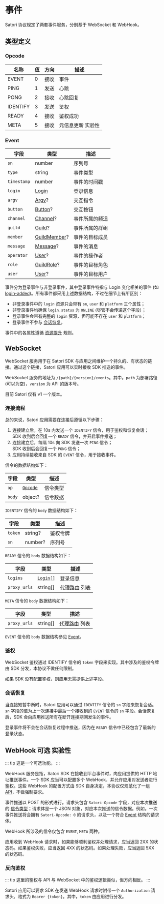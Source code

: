 # 事件

Satori 协议规定了两套事件服务，分别基于 WebSocket 和 WebHook。

## 类型定义

### Opcode

| 名称 | 值 | 方向 | 描述 |
| --- | --- | --- | --- |
| EVENT | 0 | 接收 | 事件 |
| PING | 1 | 发送 | 心跳 |
| PONG | 2 | 接收 | 心跳回复 |
| IDENTIFY | 3 | 发送 | 鉴权 |
| READY | 4 | 接收 | 鉴权成功 |
| META | 5 | 接收 | 元信息更新 <badge type="warning">实验性</badge> |

### Event

| 字段 | 类型 | 描述 |
| --- | --- | --- |
| `sn` | number | 序列号 |
| `type` | string | 事件类型 |
| `timestamp` | number | 事件的时间戳 |
| `login` | [Login](../resources/login.md#def-login) | 登录信息 |
| `argv` | [Argv](../resources/interaction.md#def-argv)? | 交互指令 |
| `button` | [Button](../resources/interaction.md#def-button)? | 交互按钮 |
| `channel` | [Channel](../resources/channel.md#def-channel)? | 事件所属的频道 |
| `guild` | [Guild](../resources/guild.md#def-guild)? | 事件所属的群组 |
| `member` | [GuildMember](../resources/member.md#def-guild-member)? | 事件的目标成员 |
| `message` | [Message](../resources/message.md#def-message)? | 事件的消息 |
| `operator` | [User](../resources/user.md#def-user)? | 事件的操作者 |
| `role` | [GuildRole](../resources/role.md#def-guild-role)? | 事件的目标角色 |
| `user` | [User](../resources/user.md#def-user)? | 事件的目标用户 |

事件分为登录事件与非登录事件，其中登录事件特指与 Login 变化相关的事件 (如 [login-added](../resources/login.md#login-added))。所有事件都采用上述数据结构，不过在细节上有所区别：

- 非登录事件中的 `login` 资源只会带有 `sn`, `user` 和 `platform` 三个属性；
- 非登录事件均确保 `login.status` 为 `ONLINE` (尽管不会传递这个字段）；
- 登录事件会带有完整的 `login` 资源，但可能不存在 `user` 和 `platform`；
- 登录事件不参与 [会话恢复](#会话恢复)。

事件中的各属性遵循 [资源提升](./index.md) 规则。

## WebSocket

WebSocket 服务用于在 Satori SDK 与应用之间维护一个持久的、有状态的链接。通过这个链接，Satori 应用可以实时接收 SDK 推送的事件。

WebSocket 服务的地址为 `/{path}/{version}/events`。其中，`path` 为部署路径 (可以为空)，`version` 为 API 的版本号。

目前 Satori 仅有 v1 一个版本。

### 连接流程

总的来说，Satori 应用需要在连接后遵循以下步骤：

1. 连接建立后，在 10s 内发送一个 `IDENTIFY` 信令，用于鉴权和恢复会话；<br>SDK 收到后会回复一个 `READY` 信令，并开启事件推送；
1. 连接建立后，每隔 10s 向 SDK 发送一次 `PING` 信令；<br>SDK 收到后会回复一个 `PONG` 信令；
1. 应用持续接收来自 SDK 的 `EVENT` 信令，用于接收事件。

信令的数据结构如下：

| 字段 | 类型 | 描述 |
| --- | --- | --- |
| `op` | [`Opcode`](#opcode) | 信令类型 |
| `body` | object? | 信令数据 |

`IDENTIFY` 信令的 `body` 数据结构如下：

| 字段 | 类型 | 描述 |
| --- | --- | --- |
| `token` | string? | 鉴权令牌 |
| `sn` | number? | 序列号 |

`READY` 信令的 `body` 数据结构如下：

| 字段 | 类型 | 描述 |
| --- | --- | --- |
| `logins` | [`Login[]`](../resources/login.md#def-login) | 登录信息 |
| `proxy_urls` | string[] | [代理路由](../advanced/resource.md#proxy-route) 列表 |

`META` 信令的 `body` 数据结构如下：

| 字段 | 类型 | 描述 |
| --- | --- | --- |
| `proxy_urls` | string[] | [代理路由](../advanced/resource.md#proxy-route) 列表 |

`EVENT` 信令的 `body` 数据结构参见 [Event](#event)。

### 鉴权

WebSocket 鉴权通过 IDENTIFY 信令的 `token` 字段来实现。其中涉及的鉴权令牌由 SDK 分发，本协议不做任何限制。

如果 SDK 没有配置鉴权，则应用无需提供上述字段。

### 会话恢复

当连接短暂中断时，Satori 应用可以通过 `IDENTIFY` 信令的 `sn` 字段来恢复会话。`sn` 字段的值为上一次连接中最后一个接收到的 `EVENT` 信令的 `sn` 字段。会话恢复后，SDK 会向应用推送所有在断开连接期间发生的事件。

登录事件将不会在会话恢复过程中推送，因为在 `READY` 信令中已经包含了最新的登录状态。

## WebHook <badge>可选</badge> <badge type="warning">实验性</badge>

::: tip
这是一个可选功能。
:::

WebHook 服务是指，Satori SDK 在接收到平台事件时，向应用提供的 HTTP 地址推送事件。一个 SDK 应当可以配置多个 WebHook，并允许应用对发送者进行鉴权。这些 WebHook 的配置方式由 SDK 自身决定，本协议仅规范化了一组 [API](../advanced/meta.md#api)，不做强制要求。

事件推送以 POST 的形式进行。请求头包含 `Satori-Opcode` 字段，对应本次推送的 [信令类型](#opcode)；请求体是一个 JSON 对象，对应本次推送的信令数据。例如，一次事件推送将会拥有 `Satori-Opcode: 0` 的请求头，以及一个符合 [Event](#event) 结构的请求体。

WebHook 所涉及的信令仅包含 `EVENT`, `META` 两种。

应用收到 WebHook 请求时，如果能够顺利鉴权并处理请求，应当返回 2XX 的状态码。如果鉴权失败，应当返回 4XX 的状态码。如果处理失败，应当返回 5XX 的状态码。

### 反向鉴权

::: tip
这里的鉴权与 API 与 WebSocket 中的鉴权逻辑类似，但方向相反。
:::

Satori 应用可以要求 SDK 在发送 WebHook 请求时附带一个 `Authorization` 请求头，格式为 `Bearer {token}`。其中，`token` 由应用进行分发。
